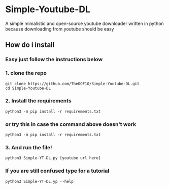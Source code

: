 # Simple-Youtube-DL
A simple mimalistic and open-source youtube downloader written in python because downloading from youtube should be easy
## How do i install
### Easy just follow the instructions below
### 1. clone the repo
```
git clone https://github.com/TheOOF10/Simple-Youtube-DL.git
cd Simple-Youtube-DL
```
### 2. Install the requirements
```
python3 -m pip install -r requirements.txt
```
### or try this in case the command above doesn't work
```
python3 -m pip install -r requirements.txt
```
### 3. And run the file!
```
python3 Simple-YT-DL.py [youtube url here]
```
### If you are still confused type for a tutorial
```
python3 Simple-YT-DL.yp --help
```
